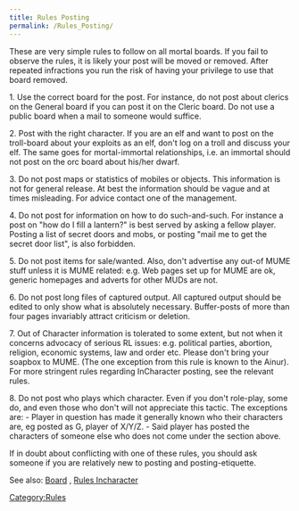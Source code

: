 ```yaml
---
title: Rules Posting
permalink: /Rules_Posting/
---
```


These are very simple rules to follow on all mortal boards. If you fail
to observe the rules, it is likely your post will be moved or removed.
After repeated infractions you run the risk of having your privilege to
use that board removed.

1\. Use the correct board for the post. For instance, do not post about
clerics on the General board if you can post it on the Cleric board. Do
not use a public board when a mail to someone would suffice.

2\. Post with the right character. If you are an elf and want to post on
the troll-board about your exploits as an elf, don't log on a troll and
discuss your elf. The same goes for mortal-immortal relationships, i.e.
an immortal should not post on the orc board about his/her dwarf.

3\. Do not post maps or statistics of mobiles or objects. This
information is not for general release. At best the information should
be vague and at times misleading. For advice contact one of the
management.

4\. Do not post for information on how to do such-and-such. For instance
a post on "how do I fill a lantern?" is best served by asking a fellow
player. Posting a list of secret doors and mobs, or posting "mail me to
get the secret door list", is also forbidden.

5\. Do not post items for sale/wanted. Also, don't advertise any out-of
MUME stuff unless it is MUME related: e.g. Web pages set up for MUME are
ok, generic homepages and adverts for other MUDs are not.

6\. Do not post long files of captured output. All captured output
should be edited to only show what is absolutely necessary. Buffer-posts
of more than four pages invariably attract criticism or deletion.

7\. Out of Character information is tolerated to some extent, but not
when it concerns advocacy of serious RL issues: e.g. political parties,
abortion, religion, economic systems, law and order etc. Please don't
bring your soapbox to MUME. (The one exception from this rule is known
to the Ainur). For more stringent rules regarding InCharacter posting,
see the relevant rules.

8\. Do not post who plays which character. Even if you don't role-play,
some do, and even those who don't will not appreciate this tactic. The
exceptions are: - Player in question has made it generally known who
their characters are, eg posted as G, player of X/Y/Z. - Said player has
posted the characters of someone else who does not come under the
section above.

If in doubt about conflicting with one of these rules, you should ask
someone if you are relatively new to posting and posting-etiquette.

See also: [Board](Board "wikilink") , [Rules
Incharacter](Rules_Incharacter "wikilink")

[Category:Rules](Category:Rules "wikilink")